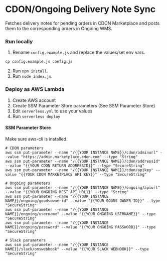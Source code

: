 # CDON/Ongoing Delivery Note Sync

Fetches delivery notes for pending orders in CDON Marketplace and posts them to the corresponding orders in Ongoing WMS.

### Run locally

1. Rename `config.example.js` and replace the values/set env vars.

```
cp config.example.js config.js
```

2. Run `npm install`.
3. Run `node index.js`.

### Deploy as AWS Lambda

1. Create AWS account
2. Create SSM Parameter Store parameters (See SSM Parameter Store)
3. Edit `serverless.yml` to use your values
4. Run `serverless deploy`

#### SSM Parameter Store

Make sure aws-cli is installed.

```
# CDON parameters
aws ssm put-parameter --name "/{{YOUR INSTANCE NAME}}/cdon/adminurl" --value "https://admin.marketplace.cdon.com" --type "String"
aws ssm put-parameter --name "/{{YOUR INSTANCE NAME}}/cdon/addressId" --value "{{YOUR CDON RETURN ADDRESSID}}" --type "SecureString"
aws ssm put-parameter --name "/{{YOUR INSTANCE NAME}}/cdon/apikey" --value "{{YOUR CDON MARKETPLACE API KEY}}" --type "SecureString"

# Ongoing parameters
aws ssm put-parameter --name "/{{YOUR INSTANCE NAME}}/ongoing/apiurl" --value "{{YOUR ONGOING REST API URL}}" --type "String"
aws ssm put-parameter --name "/{{YOUR INSTANCE NAME}}/ongoing/goodsownerid" --value "{{YOUR GOODS OWNER ID}}" --type "SecureString"
aws ssm put-parameter --name "/{{YOUR INSTANCE NAME}}/ongoing/username" --value "{{YOUR ONGOING USERNAME}}" --type "SecureString"
aws ssm put-parameter --name "/{{YOUR INSTANCE NAME}}/ongoing/password" --value "{{YOUR ONGOING PASSWORD}}" --type "SecureString"

# Slack parameters
aws ssm put-parameter --name "/{{YOUR INSTANCE NAME}}/slack/omswebhook" --value "{{YOUR SLACK WEBHOOK}}" --type "SecureString"
```
